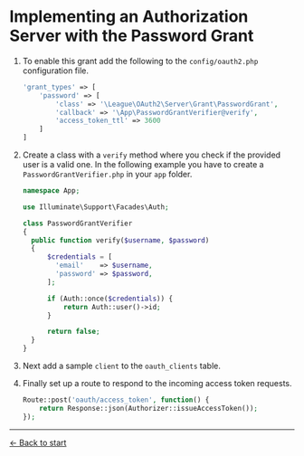 # Implementing an Authorization Server with the Password Grant

1. To enable this grant add the following to the `config/oauth2.php` configuration file.
    ```php
    'grant_types' => [
        'password' => [
            'class' => '\League\OAuth2\Server\Grant\PasswordGrant',
            'callback' => '\App\PasswordGrantVerifier@verify',
            'access_token_ttl' => 3600
        ]
    ]
    ```

2. Create a class with a `verify` method where you check if the provided user is a valid one. In the following example you have to create a `PasswordGrantVerifier.php` in your `app` folder.

    ```php
    namespace App;
    
    use Illuminate\Support\Facades\Auth;

    class PasswordGrantVerifier
    {
      public function verify($username, $password)
      {
          $credentials = [
            'email'    => $username,
            'password' => $password,
          ];

          if (Auth::once($credentials)) {
              return Auth::user()->id;
          }

          return false;
      }
    }
    ```

3. Next add a sample `client` to the `oauth_clients` table.  

4. Finally set up a route to respond to the incoming access token requests.

    ```php
    Route::post('oauth/access_token', function() {
        return Response::json(Authorizer::issueAccessToken());
    });
    ```

---

[&larr; Back to start](../README.md)
